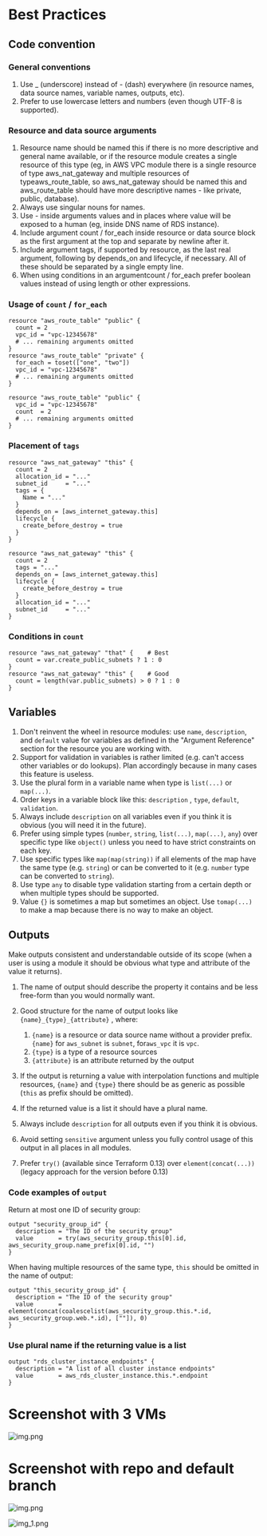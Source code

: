 # Best Practices
## Code convention 
### General conventions
1. Use _ (underscore) instead of - (dash) everywhere (in resource names, data source names, variable names, outputs, etc).
2. Prefer to use lowercase letters and numbers (even though UTF-8 is supported).

### Resource and data source arguments

1. Resource name should be named this if there is no more descriptive and general name available, or if the resource module creates a single resource of this type (eg, in AWS VPC module there is a single resource of type aws_nat_gateway and multiple resources of typeaws_route_table, so aws_nat_gateway should be named this and aws_route_table should have more descriptive names - like private, public, database).
2. Always use singular nouns for names.
3. Use - inside arguments values and in places where value will be exposed to a human (eg, inside DNS name of RDS instance).
4. Include argument count / for_each inside resource or data source block as the first argument at the top and separate by newline after it.
5. Include argument tags, if supported by resource, as the last real argument, following by depends_on and lifecycle, if necessary. All of these should be separated by a single empty line.
6. When using conditions in an argumentcount / for_each prefer boolean values instead of using length or other expressions.
### Usage of `count` / `for_each`

```hcl
resource "aws_route_table" "public" {
  count = 2
  vpc_id = "vpc-12345678"
  # ... remaining arguments omitted
}
resource "aws_route_table" "private" {
  for_each = toset(["one", "two"])
  vpc_id = "vpc-12345678"
  # ... remaining arguments omitted
}
```

```hcl
resource "aws_route_table" "public" {
  vpc_id = "vpc-12345678"
  count  = 2
  # ... remaining arguments omitted
}
```

### Placement of `tags`

```hcl
resource "aws_nat_gateway" "this" {
  count = 2
  allocation_id = "..."
  subnet_id     = "..."
  tags = {
    Name = "..."
  }
  depends_on = [aws_internet_gateway.this]
  lifecycle {
    create_before_destroy = true
  }
}   
```

```hcl
resource "aws_nat_gateway" "this" {
  count = 2
  tags = "..."
  depends_on = [aws_internet_gateway.this]
  lifecycle {
    create_before_destroy = true
  }
  allocation_id = "..."
  subnet_id     = "..."
}
```

### Conditions in `count`

```hcl
resource "aws_nat_gateway" "that" {    # Best
  count = var.create_public_subnets ? 1 : 0
}
resource "aws_nat_gateway" "this" {    # Good
  count = length(var.public_subnets) > 0 ? 1 : 0
}
```

## Variables

1. Don't reinvent the wheel in resource modules: use `name`, `description`, and `default` value for variables as defined in the "Argument Reference" section for the resource you are working with.
2. Support for validation in variables is rather limited (e.g. can't access other variables or do lookups). Plan accordingly because in many cases this feature is useless.
3. Use the plural form in a variable name when type is `list(...)` or `map(...)`.
4. Order keys in a variable block like this: `description` , `type`, `default`, `validation`.
5. Always include `description` on all variables even if you think it is obvious (you will need it in the future).
6. Prefer using simple types (`number`, `string`, `list(...)`, `map(...)`, `any`) over specific type like `object()` unless you need to have strict constraints on each key.
7. Use specific types like `map(map(string))` if all elements of the map have the same type (e.g. `string`) or can be converted to it (e.g. `number` type can be converted to `string`).
8. Use type `any` to disable type validation starting from a certain depth or when multiple types should be supported.
9. Value `{}` is sometimes a map but sometimes an object. Use `tomap(...)` to make a map because there is no way to make an object.

## Outputs

Make outputs consistent and understandable outside of its scope (when a user is using a module it should be obvious what type and attribute of the value it returns).

1. The name of output should describe the property it contains and be less free-form than you would normally want.
2. Good structure for the name of output looks like `{name}_{type}_{attribute}` , where:
    1. `{name}` is a resource or data source name without a provider prefix. `{name}` for `aws_subnet` is `subnet`, for`aws_vpc` it is `vpc`.
    2. `{type}` is a type of a resource sources
    3. `{attribute}` is an attribute returned by the output
    
3. If the output is returning a value with interpolation functions and multiple resources, `{name}` and `{type}` there should be as generic as possible (`this` as prefix should be omitted). 
4. If the returned value is a list it should have a plural name.
5. Always include `description` for all outputs even if you think it is obvious.
6. Avoid setting `sensitive` argument unless you fully control usage of this output in all places in all modules.
7. Prefer `try()` (available since Terraform 0.13) over `element(concat(...))` (legacy approach for the version before 0.13)

### Code examples of `output`

Return at most one ID of security group:

```hcl
output "security_group_id" {
  description = "The ID of the security group"
  value       = try(aws_security_group.this[0].id, aws_security_group.name_prefix[0].id, "")
}
```

When having multiple resources of the same type, `this` should be omitted in the name of output:

```hcl
output "this_security_group_id" {
  description = "The ID of the security group"
  value       = element(concat(coalescelist(aws_security_group.this.*.id, aws_security_group.web.*.id), [""]), 0)
}
```

### Use plural name if the returning value is a list

```hcl
output "rds_cluster_instance_endpoints" {
  description = "A list of all cluster instance endpoints"
  value       = aws_rds_cluster_instance.this.*.endpoint
}
```

# Screenshot with 3 VMs
![img.png](pictures/vms_picture.png)
# Screenshot with repo and default branch
![img.png](pictures/repo_img.png)

![img_1.png](pictures/branch_img.png)